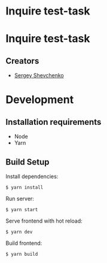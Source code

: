# Inquire test-task

# Inquire test-task

## Creators

- [Sergey Shevchenko](https://github.com/SerhiiShevchenkoOo)

# Development

## Installation requirements

- Node
- Yarn

## Build Setup

Install dependencies:

```
$ yarn install
```

Run server:

```
$ yarn start
```

Serve frontend with hot reload:

```
$ yarn dev
```

Build frontend:

```
$ yarn build
```
